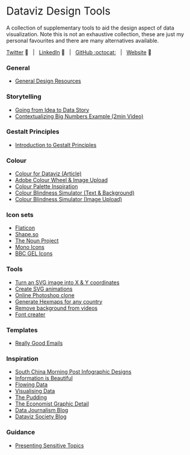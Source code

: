 <h1 style="font-weight:normal"> 
  Dataviz Design Tools
</h1>

A collection of supplementary tools to aid the design aspect of data visualization. Note this is not an exhaustive collection, these are just my personal favourites and there are many alternatives available.

[Twitter][Twitter] :speech_balloon:&nbsp;&nbsp;&nbsp;|&nbsp;&nbsp;&nbsp;[LinkedIn][LinkedIn] :necktie:&nbsp;&nbsp;&nbsp;|&nbsp;&nbsp;&nbsp;[GitHub :octocat:][GitHub]&nbsp;&nbsp;&nbsp;|&nbsp;&nbsp;&nbsp;[Website][Website] :link:

<!--/div-->

<!--
Quick Link 
-->

[Twitter]:https://twitter.com/WJSutton12
[LinkedIn]:https://www.linkedin.com/in/will-sutton-14711627/
[GitHub]:https://github.com/wjsutton
[Website]:https://wjsutton.github.io/

### General

- [General Design Resources](https://designresourc.es/)

### Storytelling

- [Going from Idea to Data Story](https://pudding.cool/process/pivot-continue-down/)
- [Contextualizing Big Numbers Example (2min Video)](https://twitter.com/Public_Citizen/status/1311380433939189760?s=20)

### Gestalt Principles

- [Introduction to Gestalt Principles](https://vizzendata.com/2020/07/06/utilizing-gestalt-principles-to-improve-your-data-visualization-design/)

### Colour

- [Colour for Dataviz (Article)](https://blog.datawrapper.de/beautifulcolors/)
- [Adobe Colour Wheel & Image Upload](https://color.adobe.com/create/color-wheel)
- [Colour Palette Inspiration](https://colorhunt.co/)
- [Colour Blindness Simulator (Text & Background)](https://whocanuse.com/)
- [Colour Blindness Simulator (Image Upload)](https://www.color-blindness.com/coblis-color-blindness-simulator/)

### Icon sets

- [Flaticon](https://www.flaticon.com/)
- [Shape.so](https://shape.so/browse)
- [The Noun Project](https://thenounproject.com/)
- [Mono Icons](https://icons.mono.company/)
- [BBC GEL Icons](https://www.bbc.co.uk/gel/guidelines/iconography)

### Tools

- [Turn an SVG image into X & Y coordinates](https://spotify.github.io/coordinator/)
- [Create SVG animations](https://svgartista.net/)
- [Online Photoshop clone](https://www.photopea.com/)
- [Generate Hexmaps for any country](https://pixelmap.amcharts.com/)
- [Remove background from videos](https://www.unscreen.com/)
- [Font creater](https://www.fontself.com/)

### Templates

- [Really Good Emails](https://reallygoodemails.com/)

### Inspiration

- [South China Morning Post Infographic Designs](https://www.behance.net/gallery/37869347/Infographics-The-importance-of-the-rough-sketch)
- [Information is Beautiful](https://informationisbeautiful.net/)
- [Flowing Data](https://flowingdata.com/)
- [Visualising Data](https://www.visualisingdata.com/)
- [The Pudding](https://pudding.cool/)
- [The Economist Graphic Detail](https://www.economist.com/graphic-detail/)
- [Data Journalism Blog](https://datajournalism.com/)
- [Dataviz Society Blog](https://medium.com/nightingale)

### Guidance 

- [Presenting Sensitive Topics](https://www.tableaufit.com/data-ethics-dashboards-and-presenting-death/)

